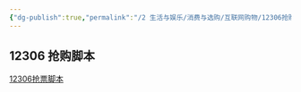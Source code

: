 ```yaml
---
{"dg-publish":true,"permalink":"/2 生活与娱乐/消费与选购/互联网购物/12306抢购脚本/","title":"1230抢购脚本6"}
---
```



## 12306 抢购脚本
[12306抢票脚本](../../../3%20计算机/软件开发/爬虫/12306抢票脚本.md)